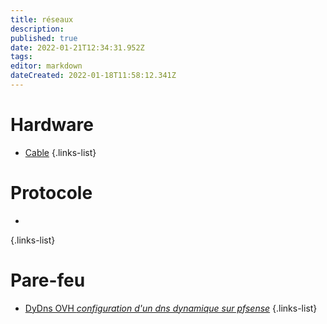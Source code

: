 ```yaml
---
title: réseaux
description: 
published: true
date: 2022-01-21T12:34:31.952Z
tags: 
editor: markdown
dateCreated: 2022-01-18T11:58:12.341Z
---
```


# Hardware
- [Cable](/réseaux/cable)
{.links-list}


# Protocole
- 
{.links-list}

# Pare-feu
- [DyDns OVH *configuration d'un dns dynamique sur pfsense*](/réseaux/Pare-feu)
{.links-list}


